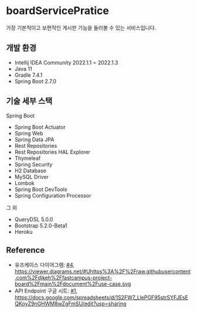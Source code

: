 # boardServicePratice

가장 기본적이고 보편적인 게시판 기능을 둘러볼 수 있는 서비스입니다.

## 개발 환경

* Intellij IDEA Community 2022.1.1 ~ 2022.1.3
* Java 11
* Gradle 7.4.1
* Spring Boot 2.7.0

## 기술 세부 스택

Spring Boot

* Spring Boot Actuator
* Spring Web
* Spring Data JPA
* Rest Repositories
* Rest Repositories HAL Explorer
* Thymeleaf
* Spring Security
* H2 Database
* MySQL Driver
* Lombok
* Spring Boot DevTools
* Spring Configuration Processor

그 외

* QueryDSL 5.0.0
* Bootstrap 5.2.0-Beta1
* Heroku

## Reference

* 유즈케이스 다이어그램: [#4](https://github.com/djkeh/fastcampus-project-board/issues/4), https://viewer.diagrams.net/#Uhttps%3A%2F%2Fraw.githubusercontent.com%2Fdjkeh%2Ffastcampus-project-board%2Fmain%2Fdocument%2Fuse-case.svg
* API Endpoint 구글 시트: [#1](https://github.com/djkeh/fastcampus-project-board/issues/1), https://docs.google.com/spreadsheets/d/1S2FW7_LlePGF95strSYFJEsEQKoyZ9nGHWM8wZgFmSU/edit?usp=sharing
